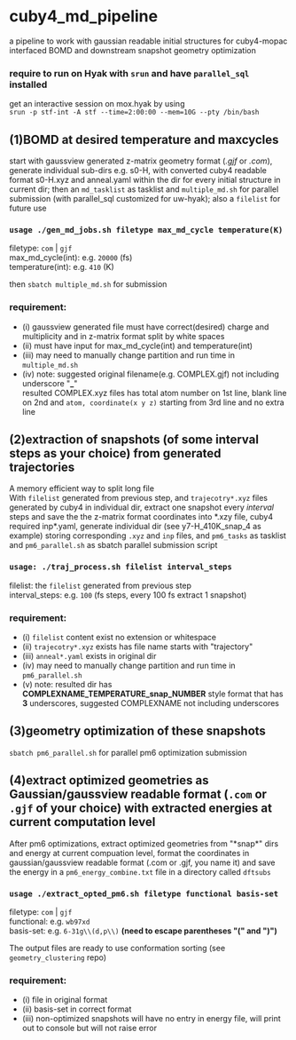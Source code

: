 # cuby4_md_pipeline
a pipeline to work with gaussian readable initial structures for cuby4-mopac interfaced BOMD and downstream snapshot geometry optimization 

### require to run on Hyak with `srun` and have `parallel_sql` installed  
get an interactive session on mox.hyak by using   
`srun -p stf-int -A stf --time=2:00:00 --mem=10G --pty /bin/bash`  

## (1)BOMD at desired temperature and maxcycles  
start with gaussview generated z-matrix geometry format (*.gjf* or *.com*), generate individual sub-dirs e.g. s0-H, with converted cuby4 readable format s0-H.xyz and anneal.yaml within the dir for every initial structure in current dir; then an `md_tasklist` as tasklist and `multiple_md.sh` for parallel submission (with parallel_sql customized for uw-hyak); also a `filelist` for future use  

### `usage ./gen_md_jobs.sh filetype max_md_cycle temperature(K)`  
filetype: `com` | `gjf`  
max_md_cycle(int): e.g. `20000` (fs)  
temperature(int): e.g. `410` (K)  

then `sbatch multiple_md.sh` for submission

### requirement:  
* (i) gaussview generated file must have correct(desired) charge and multiplicity and in z-matrix format split by white spaces  
* (ii) must have input for max_md_cycle(int) and temperature(int)  
* (iii) may need to manually change partition and run time in `multiple_md.sh`  
* (iv) note: suggested original filename(e.g. COMPLEX.gjf) not including underscore "**_**"   
resulted COMPLEX.xyz files has total atom number on 1st line, blank line on 2nd and `atom, coordinate(x y z)` starting from 3rd line and no extra line  

## (2)extraction of snapshots (of some interval steps as your choice) from generated trajectories  
A memory efficient way to split long file  
With `filelist` generated from previous step, and `trajecotry*.xyz` files generated by cuby4 in individual dir, extract one snapshot every *interval* steps and save the the z-matrix format coordinates into \*.xzy file, cuby4 required inp*.yaml, generate individual dir (see y7-H_410K_snap_4 as example) storing corresponding `.xyz` and `inp` files, and `pm6_tasks` as tasklist and `pm6_parallel.sh` as sbatch  parallel submission script

### `usage: ./traj_process.sh filelist interval_steps`
filelist:  the `filelist` generated from previous step  
interval_steps: e.g. `100` (fs steps, every 100 fs extract 1 snapshot)  
### requirement:  
* (i) `filelist` content exist no extension or whitespace
* (ii) `trajecotry*.xyz` exists has file name starts with "trajectory"
* (iii) `anneal*.yaml` exists in original dir
* (iv) may need to manually change partition and run time in `pm6_parallel.sh`
* (v) note: resulted dir has **COMPLEXNAME_TEMPERATURE_snap_NUMBER** style format that has **3** underscores, suggested COMPLEXNAME not including underscores

## (3)geometry optimization of these snapshots
`sbatch pm6_parallel.sh` for parallel pm6 optimization submission


## (4)extract optimized geometries as Gaussian/gaussview readable format (`.com` or `.gjf` of your choice) with extracted energies at current computation level  
After pm6 optimizations, extract optimized geometries from "\*snap\*" dirs and energy at current compuation level, format the coordinates in gaussian/gaussview readable format (.com or .gjf, you name it) and save the energy in a `pm6_energy_combine.txt` file in a directory called `dftsubs`  
### `usage ./extract_opted_pm6.sh filetype functional basis-set`  
filetype: `com` | `gjf`  
functional: e.g. `wb97xd`  
basis-set: e.g. `6-31g\\(d,p\\)` **(need to escape parentheses "(" and ")")**  


The output files are ready to use conformation sorting (see `geometry_clustering` repo)
### requirement:  
* (i) file in original format
* (ii) basis-set in correct format
* (iii) non-optimized snapshots will have no entry in energy file, will print out to console but will not raise error
